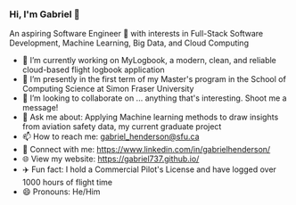 ### Hi, I'm Gabriel 👋

An aspiring Software Engineer 🚀 with interests in Full-Stack Software Development, Machine Learning, Big Data, and Cloud Computing

- 🔭 I’m currently working on MyLogbook, a modern, clean, and reliable cloud-based flight logbook application
- 🌱 I’m presently in the first term of my Master's program in the School of Computing Science at Simon Fraser University
- 👯 I’m looking to collaborate on ... anything that's interesting. Shoot me a message!
- 💬 Ask me about: Applying Machine learning methods to draw insights from aviation safety data, my current graduate project
- 📫 How to reach me: gabriel_henderson@sfu.ca
- 🔗 Connect with me: https://www.linkedin.com/in/gabrielhenderson/
- 🌐 View my website: https://gabriel737.github.io/
- ✈️ Fun fact: I hold a Commercial Pilot's License and have logged over 1000 hours of flight time 
- 😄 Pronouns: He/Him
